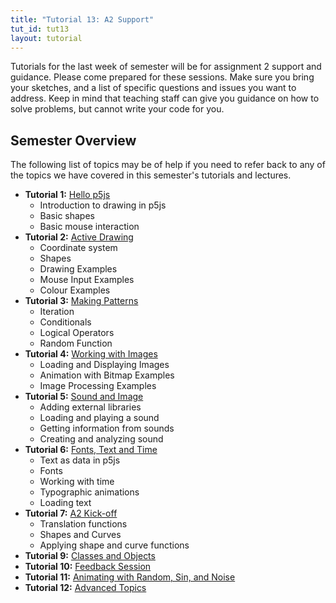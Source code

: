 ```yaml
---
title: "Tutorial 13: A2 Support"
tut_id: tut13
layout: tutorial
---
```

<p class="lead">
  Tutorials for the last week of semester will be for assignment 2 support and
  guidance.  Please come prepared for these sessions.  Make sure you bring your
  sketches, and a list of specific questions and issues you want to address.
  Keep in mind that teaching staff can give you guidance on how to solve
  problems, but cannot write your code for you.
</p>

## Semester Overview

The following list of topics may be of help if you need to refer back to any
of the topics we have covered in this semester's tutorials and lectures.

* **Tutorial 1:** [Hello p5js](../tut01)
  * Introduction to drawing in p5js
  * Basic shapes
  * Basic mouse interaction
* **Tutorial 2:** [Active Drawing](../tut02)
  * Coordinate system
  * Shapes
  * Drawing Examples
  * Mouse Input Examples
  * Colour Examples
* **Tutorial 3:** [Making Patterns](../tut03)
  * Iteration
  * Conditionals
  * Logical Operators
  * Random Function
* **Tutorial 4:** [Working with Images](../tut04)
  * Loading and Displaying Images
  * Animation with Bitmap Examples
  * Image Processing Examples
* **Tutorial 5:** [Sound and Image](../tut05)
  * Adding external libraries
  * Loading and playing a sound
  * Getting information from sounds
  * Creating and analyzing sound
* **Tutorial 6:** [Fonts, Text and Time](../tut06)
  * Text as data in p5js
  * Fonts
  * Working with time
  * Typographic animations
  * Loading text
* **Tutorial 7:** [A2 Kick-off](../tut07)
  * Translation functions
  * Shapes and Curves
  * Applying shape and curve functions
* **Tutorial 9:** [Classes and Objects](../tut09)
* **Tutorial 10:** [Feedback Session](../tut10)
* **Tutorial 11:** [Animating with Random, Sin, and Noise](../tut11)
* **Tutorial 12:** [Advanced Topics](../tut12)

<!--

## Survey

Anonymous survey about DXB211 learning resources
Please take 10 minutes and help us understand which learning resources in DXB211 were the most use to you this semester

<p><iframe width="760" height="500" src="https://docs.google.com/forms/d/1C5ozAanof3a0PDErbjoPNsTlC7tg11jhsqgjvO73Zvw/viewform?embedded=true" frameborder="0" marginheight="0" marginwidth="0"></iframe></p>

-->
<!--
Tutorial Notes:

BUT many students will want to use the principles in their assessment.

The focus is on learning how to use PVector to create movement.

You could walk through the online tutorial: http://processing.org/tutorials/pvector/

(But skip over the vector math section as most students will not have the math background.)

This is from Shiffmans’s nature of code  - which you can download on line http://natureofcode.com/ (set your own price - even free) - the book is also in the dropbox folder for 205, in books folder.


Sketches:

1) basicVector

Uses PVector for location, velocity and acceleration

Add some other forces wind etc to see how it might effect it.

turn this sketch into a class and make multiple objects move.

2) motion101_acceleration AND NOC_2_1_forces

Examples use a class - from shiffman’s text above.  Check out the sketches from chapter 1 and 2. The two above are a good start - acceleration, and then force.


Make some Acceleration/Force Algorithms

Make up a constant acceleration - to simulate gravity - then add “wind”
Make an “attractor” - acceleration towards on point on screen
Interactive acceleration - increase / decrease with key input
Interactive attraction or repulsion, acceleration towards or aware from mouse.

To do above you will need to use other PVector functions.


- limit() - to set a max speed.  e.g. terminal velocity of a falling object.

- dist() - between two vectors, considered as points - handy for attraction etc

- normalize() - handy for interactive methods to keep vector within a “normal” scale.

- get() - to make a copy of a PVector. Needed if we want to pass a PVector around, as when we pass an object to a function we pass a reference.  A bit advance but may be cause an issue in some contexts.

3) Challenge.

Make a simple game like simulation using PVector and a class.

)) more advanced - so no need to make from scratch - maybe just show.

4) fishy_boids

uses the boids behavior to create a school of fish.
(does not use vectors)

5) Boids, and other agent examples from the Nature of Code examples (in examples menu in processing)


## Tutor Examples

* palettedither
* jitter_spots
* jitter_function

## Support: processing tutorials

* [PVector](http://processing.org/tutorials/pvector/)
* [Trigonometry Primer](http://processing.org/tutorials/trig/)

-->



